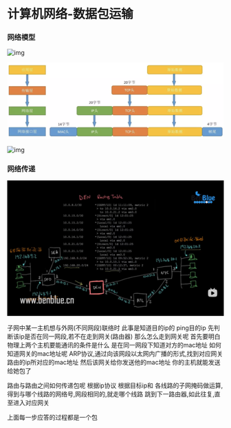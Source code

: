 # 计算机网络-数据包运输

### 网络模型

![img](计算机网络-数据包网络运输.assets/src=http%3A%2F%2Fimg2020.cnblogs.com%2Fblog%2F1323383%2F202007%2F1323383-20200710222723241-1850052375.jpg&refer=http%3A%2F%2Fimg2020.cnblogs.com&app=2002&size=f9999,10000&q=a80&n=0&g=0n&fmt=auto)

![img](计算机网络-数据包网络运输.assets/1010726-20191204184739482-738579611.png)

![img](计算机网络-数据包网络运输.assets/src=http%3A%2F%2Fimg.jpg)



### 网络传递

![image-20220425012208502](计算机网络-数据包网络运输.assets/image-20220425012208502.png)

子网中某一主机想与外网(不同网段)联络时    此事是知道目的ip的  ping目的ip
先判断该ip是否在同一网段,若不在走到网关(路由器)
那么怎么走到网关呢
首先要明白物理上两个主机要能通讯的条件是什么
是在同一网段下知道对方的mac地址
如何知道网关的mac地址呢
ARP协议,通过向该网段以太网内广播的形式,找到对应网关路由的ip所对应的mac地址
然后该网关给你发送他的mac地址
你的主机就能发送给她包了

路由与路由之间如何传递包呢
根据ip协议
根据目标ip和   各线路的子网掩码做运算,得到与哪个线路的网络号,网段相同的,就走哪个线路
跳到下一路由器,如此往复,直至进入对应网关



上面每一步应答的过程都是一个包





































